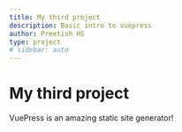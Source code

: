 ```yaml
---
title: My third project
description: Basic intro to vuepress
author: Preetish HS
type: project
# sidebar: auto
---
```


# My third project
VuePress is an amazing static site generator! 
